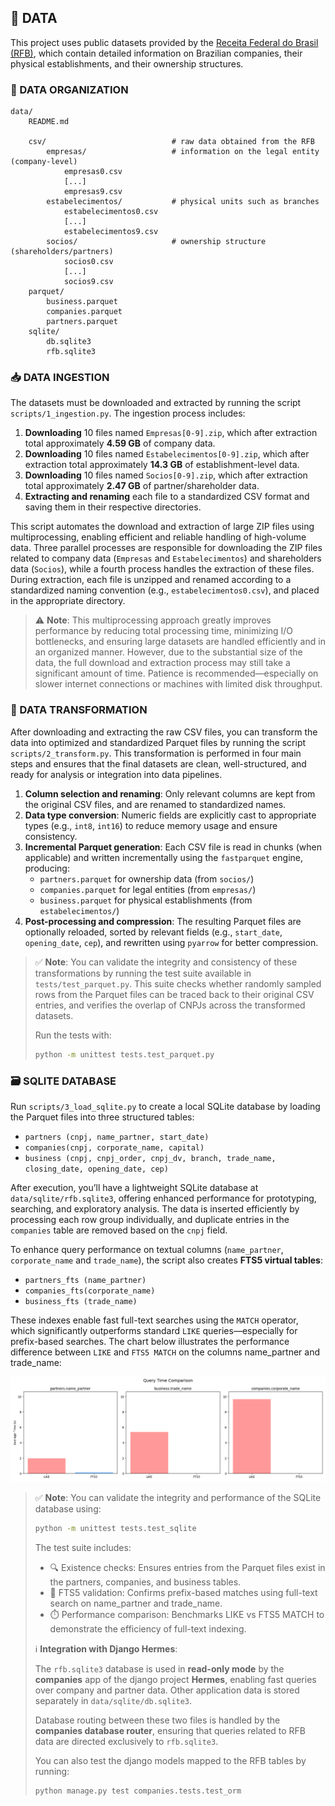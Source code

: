 ## 📁 DATA

This project uses public datasets provided by the [Receita Federal do Brasil (RFB)](https://arquivos.receitafederal.gov.br/dados/cnpj/dados_abertos_cnpj/), which contain detailed information on Brazilian companies, their physical establishments, and their ownership structures.

### 📂 DATA ORGANIZATION

```
data/
    README.md

    csv/                            # raw data obtained from the RFB
        empresas/                   # information on the legal entity (company-level)
            empresas0.csv
            [...]
            empresas9.csv
        estabelecimentos/           # physical units such as branches
            estabelecimentos0.csv
            [...]
            estabelecimentos9.csv
        socios/                     # ownership structure (shareholders/partners)
            socios0.csv
            [...]
            socios9.csv
    parquet/
        business.parquet
        companies.parquet
        partners.parquet
    sqlite/
        db.sqlite3
        rfb.sqlite3
```

### 📥 DATA INGESTION

The datasets must be downloaded and extracted by running the script `scripts/1_ingestion.py`. The ingestion process includes:

1. **Downloading** 10 files named `Empresas[0-9].zip`, which after extraction total approximately **4.59 GB** of company data.
2. **Downloading** 10 files named `Estabelecimentos[0-9].zip`, which after extraction total approximately **14.3 GB** of establishment-level data.
3. **Downloading** 10 files named `Socios[0-9].zip`, which after extraction total approximately **2.47 GB** of partner/shareholder data.
4. **Extracting and renaming** each file to a standardized CSV format and saving them in their respective directories.

This script automates the download and extraction of large ZIP files using multiprocessing, enabling efficient and reliable handling of high-volume data. Three parallel processes are responsible for downloading the ZIP files related to company data (`Empresas` and `Estabelecimentos`) and shareholders data (`Socios`), while a fourth process handles the extraction of these files. During extraction, each file is unzipped and renamed according to a standardized naming convention (e.g., `estabelecimentos0.csv`), and placed in the appropriate directory.

> ⚠️ **Note**: This multiprocessing approach greatly improves performance by reducing total processing time, minimizing I/O bottlenecks, and ensuring large datasets are handled efficiently and in an organized manner. However, due to the substantial size of the data, the full download and extraction process may still take a significant amount of time. Patience is recommended—especially on slower internet connections or machines with limited disk throughput.

### 🔄 DATA TRANSFORMATION

After downloading and extracting the raw CSV files, you can transform the data into optimized and standardized Parquet files by running the script `scripts/2_transform.py`. This transformation is performed in four main steps and ensures that the final datasets are clean, well-structured, and ready for analysis or integration into data pipelines.

1. **Column selection and renaming**: Only relevant columns are kept from the original CSV files, and are renamed to standardized names.
2. **Data type conversion**: Numeric fields are explicitly cast to appropriate types (e.g., `int8`, `int16`) to reduce memory usage and ensure consistency.
3. **Incremental Parquet generation**: Each CSV file is read in chunks (when applicable) and written incrementally using the `fastparquet` engine, producing:
   - `partners.parquet` for ownership data (from `socios/`)
   - `companies.parquet` for legal entities (from `empresas/`)
   - `business.parquet` for physical establishments (from `estabelecimentos/`)
4. **Post-processing and compression**: The resulting Parquet files are optionally reloaded, sorted by relevant fields (e.g., `start_date`, `opening_date`, `cep`), and rewritten using `pyarrow` for better compression.

> ✅ **Note**: You can validate the integrity and consistency of these transformations by running the test suite available in `tests/test_parquet.py`. This suite checks whether randomly sampled rows from the Parquet files can be traced back to their original CSV entries, and verifies the overlap of CNPJs across the transformed datasets.
>
> Run the tests with:
> 
>```bash
>python -m unittest tests.test_parquet.py
>```

### 🗃️ SQLITE DATABASE

Run `scripts/3_load_sqlite.py` to create a local SQLite database by loading the Parquet files into three structured tables:

- `partners (cnpj, name_partner, start_date)`
- `companies(cnpj, corporate_name, capital)`
- `business (cnpj, cnpj_order, cnpj_dv, branch, trade_name, closing_date, opening_date, cep)`

After execution, you’ll have a lightweight SQLite database at `data/sqlite/rfb.sqlite3`, offering enhanced performance for prototyping, searching, and exploratory analysis. The data is inserted efficiently by processing each row group individually, and duplicate entries in the `companies` table are removed based on the `cnpj` field.

To enhance query performance on textual columns (`name_partner`, `corporate_name` and `trade_name`), the script also creates **FTS5 virtual tables**:

- `partners_fts (name_partner)`
- `companies_fts(corporate_name)`
- `business_fts (trade_name)`

These indexes enable fast full-text searches using the `MATCH` operator, which significantly outperforms standard `LIKE` queries—especially for prefix-based searches. The chart below illustrates the performance difference between `LIKE` and `FTS5 MATCH` on the columns name_partner and trade_name:

![FTS5 vs LIKE performance](https://github.com/filipemedeiross/company_shareholder_based_clustering/blob/main/docs/tfs5/fts5_vs_like.png?raw=true)

> ✅ **Note**: You can validate the integrity and performance of the SQLite database using:
>
>```bash
>python -m unittest tests.test_sqlite
>```
>
> The test suite includes:
>
> - 🔍 Existence checks: Ensures entries from the Parquet files exist in the partners, companies, and business tables.
> - 🔎 FTS5 validation: Confirms prefix-based matches using full-text search on name_partner and trade_name.
> - ⏱️ Performance comparison: Benchmarks LIKE vs FTS5 MATCH to demonstrate the efficiency of full-text indexing.
>
> ℹ️ **Integration with Django Hermes**:
>
> The `rfb.sqlite3` database is used in **read-only mode** by the **companies** app of the django project **Hermes**, enabling fast queries over company and partner data. Other application data is stored separately in `data/sqlite/db.sqlite3`.  
>  
> Database routing between these two files is handled by the **companies database router**, ensuring that queries related to RFB data are directed exclusively to `rfb.sqlite3`.  
>  
> You can also test the django models mapped to the RFB tables by running:  
> ```bash
> python manage.py test companies.tests.test_orm
> ```
